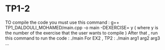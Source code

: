 # TP1-2
TO compile the code you must use this command : 
    g++ TP1_DALDOULI_MOHAMED/main.cpp -o main -DEXERCISE= y   ( where y is the number of the exercise that the user wants to compile )
After that , run this command to run the code : 
    ./main
For EX2 , TP2 : 
    ./main arg1 arg2 arg3 ... 

